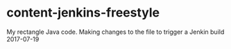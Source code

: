 # content-jenkins-freestyle

My rectangle Java code.
Making changes to the file to trigger a Jenkin build 2017-07-19
